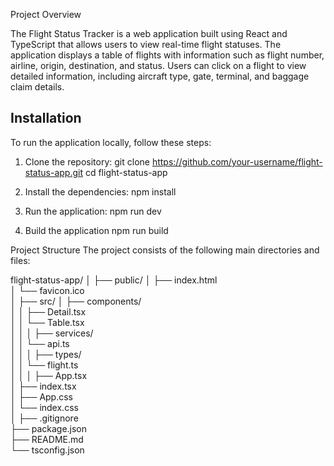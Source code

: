 Project Overview

The Flight Status Tracker is a web application built using React and TypeScript that allows users to view real-time flight statuses. The application displays a table of flights
with information such as flight number, airline, origin, destination, and status. Users can click on a flight to view detailed information, including aircraft type, gate, terminal,
and baggage claim details.

## Installation

To run the application locally, follow these steps:

1. Clone the repository:
   git clone https://github.com/your-username/flight-status-app.git
   cd flight-status-app

2. Install the dependencies:
   npm install

3. Run the application:
   npm run dev

4. Build the application
   npm run build

Project Structure
The project consists of the following main directories and files:

flight-status-app/
│
├── public/
│ ├── index.html  
│ └── favicon.ico  
│
├── src/
│ ├── components/  
│ │ ├── Detail.tsx  
│ │ └── Table.tsx  
│ │
│ ├── services/  
│ │ └── api.ts  
│ │
│ ├── types/  
│ │ └── flight.ts  
│ │
│ ├── App.tsx  
│ ├── index.tsx  
│ ├── App.css  
│ └── index.css  
│
├── .gitignore  
├── package.json  
├── README.md  
└── tsconfig.json

